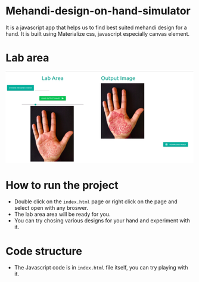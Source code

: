 # Mehandi-design-on-hand-simulator
It is a javascript app that helps us to find best suited mehandi design for a hand. It is built using Materialize css, javascript especially canvas element.
# Lab area
![Mehandi desing simulator](https://raw.githubusercontent.com/techievivek/Mehandi-design-on-hand-simulator/master/mehandi.png)
# How to run the project
- Double click on the `index.html` page or right click on the page and select open with any broswer.
- The lab area area will be ready for you.
- You can try chosing various designs for your hand and experiment with it.
# Code structure
- The Javascript code is in `index.html` file itself, you can try playing with it.
